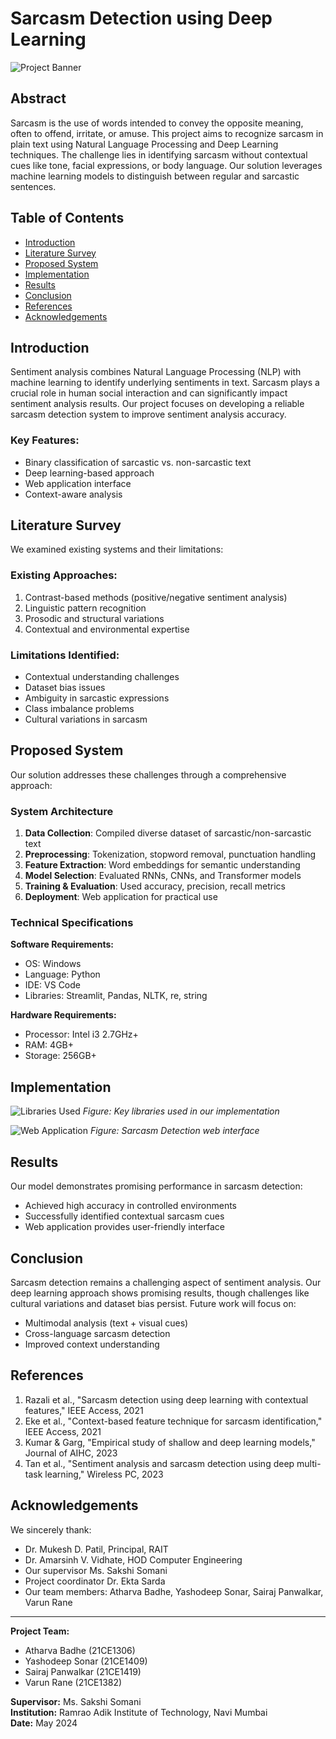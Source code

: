 # Sarcasm Detection using Deep Learning

![Project Banner](https://via.placeholder.com/800x200?text=Sarcasm+Detection+using+Deep+Learning)

## Abstract
Sarcasm is the use of words intended to convey the opposite meaning, often to offend, irritate, or amuse. This project aims to recognize sarcasm in plain text using Natural Language Processing and Deep Learning techniques. The challenge lies in identifying sarcasm without contextual cues like tone, facial expressions, or body language. Our solution leverages machine learning models to distinguish between regular and sarcastic sentences.

## Table of Contents
- [Introduction](#introduction)
- [Literature Survey](#literature-survey)
- [Proposed System](#proposed-system)
- [Implementation](#implementation)
- [Results](#results)
- [Conclusion](#conclusion)
- [References](#references)
- [Acknowledgements](#acknowledgements)

## Introduction
Sentiment analysis combines Natural Language Processing (NLP) with machine learning to identify underlying sentiments in text. Sarcasm plays a crucial role in human social interaction and can significantly impact sentiment analysis results. Our project focuses on developing a reliable sarcasm detection system to improve sentiment analysis accuracy.

### Key Features:
- Binary classification of sarcastic vs. non-sarcastic text
- Deep learning-based approach
- Web application interface
- Context-aware analysis

## Literature Survey
We examined existing systems and their limitations:

### Existing Approaches:
1. Contrast-based methods (positive/negative sentiment analysis)
2. Linguistic pattern recognition
3. Prosodic and structural variations
4. Contextual and environmental expertise

### Limitations Identified:
- Contextual understanding challenges
- Dataset bias issues
- Ambiguity in sarcastic expressions
- Class imbalance problems
- Cultural variations in sarcasm

## Proposed System
Our solution addresses these challenges through a comprehensive approach:

### System Architecture
1. **Data Collection**: Compiled diverse dataset of sarcastic/non-sarcastic text
2. **Preprocessing**: Tokenization, stopword removal, punctuation handling
3. **Feature Extraction**: Word embeddings for semantic understanding
4. **Model Selection**: Evaluated RNNs, CNNs, and Transformer models
5. **Training & Evaluation**: Used accuracy, precision, recall metrics
6. **Deployment**: Web application for practical use

### Technical Specifications
**Software Requirements:**
- OS: Windows
- Language: Python
- IDE: VS Code
- Libraries: Streamlit, Pandas, NLTK, re, string

**Hardware Requirements:**
- Processor: Intel i3 2.7GHz+
- RAM: 4GB+
- Storage: 256GB+

## Implementation
![Libraries Used](https://via.placeholder.com/400x200?text=Libraries+Used)
*Figure: Key libraries used in our implementation*

![Web Application](https://via.placeholder.com/400x200?text=Web+Application)
*Figure: Sarcasm Detection web interface*

## Results
Our model demonstrates promising performance in sarcasm detection:
- Achieved high accuracy in controlled environments
- Successfully identified contextual sarcasm cues
- Web application provides user-friendly interface

## Conclusion
Sarcasm detection remains a challenging aspect of sentiment analysis. Our deep learning approach shows promising results, though challenges like cultural variations and dataset bias persist. Future work will focus on:
- Multimodal analysis (text + visual cues)
- Cross-language sarcasm detection
- Improved context understanding

## References
1. Razali et al., "Sarcasm detection using deep learning with contextual features," IEEE Access, 2021
2. Eke et al., "Context-based feature technique for sarcasm identification," IEEE Access, 2021
3. Kumar & Garg, "Empirical study of shallow and deep learning models," Journal of AIHC, 2023
4. Tan et al., "Sentiment analysis and sarcasm detection using deep multi-task learning," Wireless PC, 2023

## Acknowledgements
We sincerely thank:
- Dr. Mukesh D. Patil, Principal, RAIT
- Dr. Amarsinh V. Vidhate, HOD Computer Engineering
- Our supervisor Ms. Sakshi Somani
- Project coordinator Dr. Ekta Sarda
- Our team members: Atharva Badhe, Yashodeep Sonar, Sairaj Panwalkar, Varun Rane

---

**Project Team:**
- Atharva Badhe (21CE1306)
- Yashodeep Sonar (21CE1409)
- Sairaj Panwalkar (21CE1419)
- Varun Rane (21CE1382)

**Supervisor:** Ms. Sakshi Somani  
**Institution:** Ramrao Adik Institute of Technology, Navi Mumbai  
**Date:** May 2024
